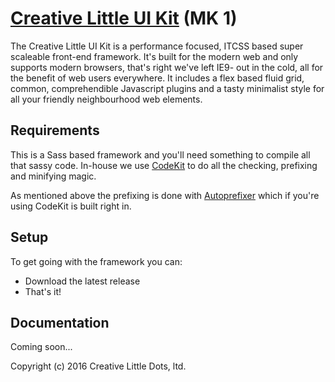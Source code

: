 # [Creative Little UI Kit](http://creativelittle.uk/uikit) (MK 1)

The Creative Little UI Kit is a performance focused, ITCSS based super scaleable front-end framework. It's built for the modern web and only supports modern browsers, that's right we've left IE9- out in the cold, all for the benefit of web users everywhere. It includes a flex based fluid grid, common, comprehendible Javascript plugins and a tasty minimalist style for all your friendly neighbourhood web elements.

## Requirements

This is a Sass based framework and you'll need something to compile all that sassy code. In-house we use [CodeKit](https://incident57.com/codekit) to do all the checking, prefixing and minifying magic.

As mentioned above the prefixing is done with [Autoprefixer](https://github.com/postcss/autoprefixer) which if you're using CodeKit is built right in.

## Setup

To get going with the framework you can:


  * Download the latest release
  * That's it!

## Documentation

Coming soon...

Copyright (c) 2016 Creative Little Dots, ltd.